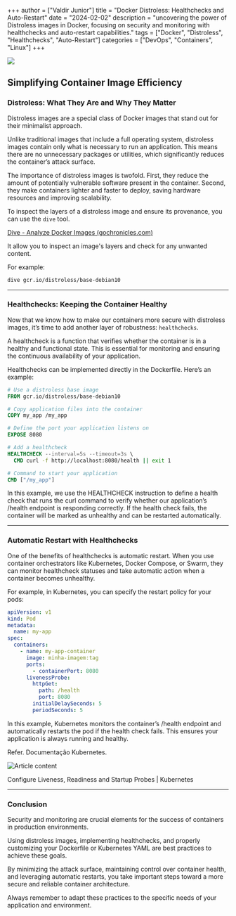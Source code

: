 +++
author = ["Valdir Junior"]
title = "Docker Distroless: Healthchecks and Auto-Restart"
date = "2024-02-02"
description = "uncovering the power of Distroless images in Docker, focusing on security and monitoring with healthchecks and auto-restart capabilities."
tags = ["Docker", "Distroless", "Healthchecks", "Auto-Restart"]
categories = ["DevOps", "Containers", "Linux"]
+++

![](https://media.licdn.com/dms/image/v2/D4E12AQGwhxdbDGnDjA/article-cover_image-shrink_720_1280/article-cover_image-shrink_720_1280/0/1696490979793?e=1758758400&v=beta&t=ImtknOIDkgq-8dIyXQIsdUdtaiwKKM6Cty88-4Ina9M)

## Simplifying Container Image Efficiency

### Distroless: What They Are and Why They Matter

Distroless images are a special class of Docker images that stand out for their minimalist approach.

Unlike traditional images that include a full operating system, distroless images contain only what
is necessary to run an application. This means there are no unnecessary packages or utilities, which
significantly reduces the container’s attack surface.

The importance of distroless images is twofold. First, they reduce the amount of potentially
vulnerable software present in the container. Second, they make containers lighter and faster to
deploy, saving hardware resources and improving scalability.

To inspect the layers of a distroless image and ensure its provenance, you can use the `dive` tool.

[Dive - Analyze Docker Images (](https://gochronicles.com/dive/)[gochronicles.com](http://gochronicles.com/)[)](https://gochronicles.com/dive/)

It allow you to inspect an image's layers and check for any unwanted content.

For example:

```zsh
dive gcr.io/distroless/base-debian10
```

---

### Healthchecks: Keeping the Container Healthy

Now that we know how to make our containers more secure with distroless images, it’s time to add
another layer of robustness: `healthchecks`.

A healthcheck is a function that verifies whether the container is in a healthy and functional
state. This is essential for monitoring and ensuring the continuous availability of your
application.

Healthchecks can be implemented directly in the Dockerfile. Here’s an example:

```Dockerfile
# Use a distroless base image
FROM gcr.io/distroless/base-debian10

# Copy application files into the container
COPY my_app /my_app

# Define the port your application listens on
EXPOSE 8080

# Add a healthcheck
HEALTHCHECK --interval=5s --timeout=3s \
  CMD curl -f http://localhost:8080/health || exit 1

# Command to start your application
CMD ["/my_app"]
```

In this example, we use the HEALTHCHECK instruction to define a health check that runs the curl
command to verify whether our application’s /health endpoint is responding correctly. If the health
check fails, the container will be marked as unhealthy and can be restarted automatically.

---

### Automatic Restart with Healthchecks

One of the benefits of healthchecks is automatic restart. When you use container orchestrators like
Kubernetes, Docker Compose, or Swarm, they can monitor healthcheck statuses and take automatic
action when a container becomes unhealthy.

For example, in Kubernetes, you can specify the restart policy for your pods:

```yaml
apiVersion: v1
kind: Pod
metadata:
  name: my-app
spec:
  containers:
    - name: my-app-container
      image: minha-imagem:tag
      ports:
        - containerPort: 8080
      livenessProbe:
        httpGet:
          path: /health
          port: 8080
        initialDelaySeconds: 5
        periodSeconds: 5
```

In this example, Kubernetes monitors the container’s /health endpoint and automatically restarts the
pod if the health check fails. This ensures your application is always running and healthy.

Refer. Documentação Kubernetes.

![Article content](https://media.licdn.com/dms/image/v2/D4E12AQEya34_r8_tAQ/article-inline_image-shrink_1500_2232/article-inline_image-shrink_1500_2232/0/1696491718381?e=1758758400&v=beta&t=K4LJm_aPtT5kovSuXgS9yAZuYR1H-UURoVtD46GcQd0)

Configure Liveness, Readiness and Startup Probes | Kubernetes

---

### Conclusion

Security and monitoring are crucial elements for the success of containers in production
environments.

Using distroless images, implementing healthchecks, and properly customizing your Dockerfile or
Kubernetes YAML are best practices to achieve these goals.

By minimizing the attack surface, maintaining control over container health, and leveraging
automatic restarts, you take important steps toward a more secure and reliable container
architecture.

Always remember to adapt these practices to the specific needs of your application and environment.
